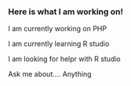 ### Here is what I am working on! 

I am currently working on PHP

I am currently learning R studio

I am looking for helpr with R studio

Ask me about.... Anything
